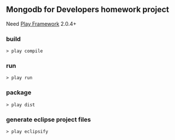 ## Mongodb for Developers homework project
Need [Play Framework](http://www.playframework.org/) 2.0.4+

### build
```
> play compile
```

### run
```
> play run
```

### package
```
> play dist
```

### generate eclipse project files
```
> play eclipsify
```
